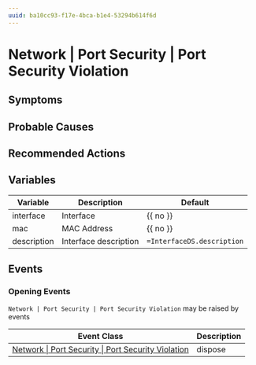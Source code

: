 ```yaml
---
uuid: ba10cc93-f17e-4bca-b1e4-53294b614f6d
---
```

# Network | Port Security | Port Security Violation

## Symptoms

## Probable Causes

## Recommended Actions

## Variables

| Variable    | Description           | Default                    |
| ----------- | --------------------- | -------------------------- |
| interface   | Interface             | {{ no }}                   |
| mac         | MAC Address           | {{ no }}                   |
| description | Interface description | `=InterfaceDS.description` |

## Events

### Opening Events
`Network | Port Security | Port Security Violation` may be raised by events

| Event Class                                                                                                                        | Description |
| ---------------------------------------------------------------------------------------------------------------------------------- | ----------- |
| [Network \| Port Security \| Port Security Violation](../../../event-classes-reference/network/port-security/port-security-violation.md) | dispose     |
